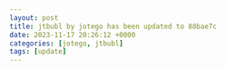 ```yaml
---
layout: post
title: jtbubl by jotego has been updated to 88bae7c
date: 2023-11-17 20:26:12 +0000
categories: [jotego, jtbubl]
tags: [update]
---
```


